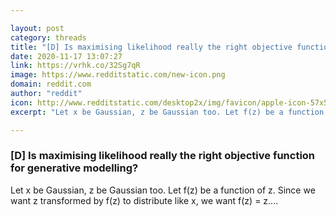 ```yaml
---

layout: post
category: threads
title: "[D] Is maximising likelihood really the right objective function for generative modelling?"
date: 2020-11-17 13:07:27
link: https://vrhk.co/32Sg7qR
image: https://www.redditstatic.com/new-icon.png
domain: reddit.com
author: "reddit"
icon: http://www.redditstatic.com/desktop2x/img/favicon/apple-icon-57x57.png
excerpt: "Let x be Gaussian, z be Gaussian too. Let f(z) be a function of z. Since we want z transformed by f(z) to distribute like x, we want f(z) = z...."

---
```


### [D] Is maximising likelihood really the right objective function for generative modelling?

Let x be Gaussian, z be Gaussian too. Let f(z) be a function of z. Since we want z transformed by f(z) to distribute like x, we want f(z) = z....